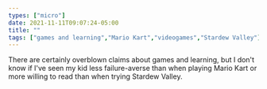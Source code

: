 ```yaml
---
types: ["micro"]
date: 2021-11-11T09:07:24-05:00
title: ""
tags: ["games and learning","Mario Kart","videogames","Stardew Valley"]
---
```

There are certainly overblown claims about games and learning, but I don't know if I've seen my kid less failure-averse than when playing Mario Kart or more willing to read than when trying Stardew Valley.
